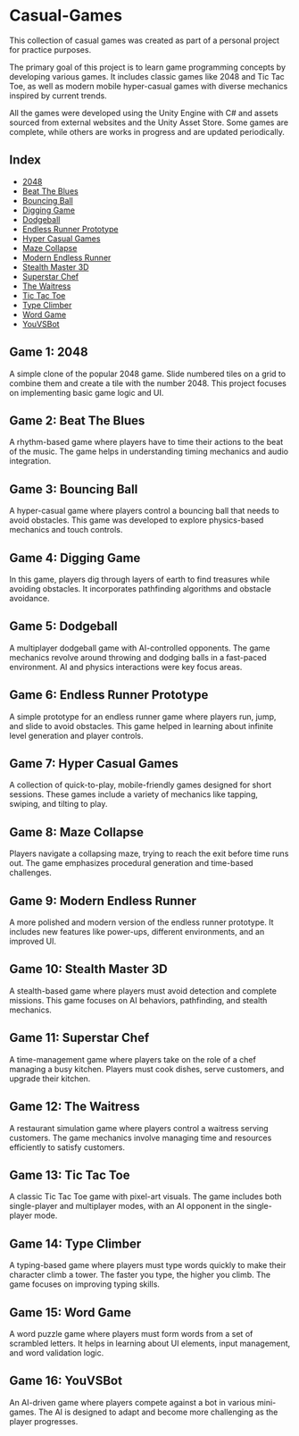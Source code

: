 # Casual-Games

This collection of casual games was created as part of a personal project for practice purposes.

The primary goal of this project is to learn game programming concepts by developing various games. It includes classic games like 2048 and Tic Tac Toe, as well as modern mobile hyper-casual games with diverse mechanics inspired by current trends.

All the games were developed using the Unity Engine with C# and assets sourced from external websites and the Unity Asset Store. Some games are complete, while others are works in progress and are updated periodically.

## Index
- [2048](#game-1-2048)
- [Beat The Blues](#game-2-beat-the-blues)
- [Bouncing Ball](#game-3-bouncing-ball)
- [Digging Game](#game-4-digging-game)
- [Dodgeball](#game-5-dodgeball)
- [Endless Runner Prototype](#game-6-endless-runner-prototype)
- [Hyper Casual Games](#game-7-hyper-casual-games)
- [Maze Collapse](#game-8-maze-collapse)
- [Modern Endless Runner](#game-9-modern-endless-runner)
- [Stealth Master 3D](#game-10-stealth-master-3d)
- [Superstar Chef](#game-11-superstar-chef)
- [The Waitress](#game-12-the-waitress)
- [Tic Tac Toe](#game-13-tic-tac-toe)
- [Type Climber](#game-14-type-climber)
- [Word Game](#game-15-word-game)
- [YouVSBot](#game-16-you-vs-bot)

## Game 1: 2048
A simple clone of the popular 2048 game. Slide numbered tiles on a grid to combine them and create a tile with the number 2048. This project focuses on implementing basic game logic and UI.

## Game 2: Beat The Blues
A rhythm-based game where players have to time their actions to the beat of the music. The game helps in understanding timing mechanics and audio integration.

## Game 3: Bouncing Ball
A hyper-casual game where players control a bouncing ball that needs to avoid obstacles. This game was developed to explore physics-based mechanics and touch controls.

## Game 4: Digging Game
In this game, players dig through layers of earth to find treasures while avoiding obstacles. It incorporates pathfinding algorithms and obstacle avoidance.

## Game 5: Dodgeball
A multiplayer dodgeball game with AI-controlled opponents. The game mechanics revolve around throwing and dodging balls in a fast-paced environment. AI and physics interactions were key focus areas.

## Game 6: Endless Runner Prototype
A simple prototype for an endless runner game where players run, jump, and slide to avoid obstacles. This game helped in learning about infinite level generation and player controls.

## Game 7: Hyper Casual Games
A collection of quick-to-play, mobile-friendly games designed for short sessions. These games include a variety of mechanics like tapping, swiping, and tilting to play.

## Game 8: Maze Collapse
Players navigate a collapsing maze, trying to reach the exit before time runs out. The game emphasizes procedural generation and time-based challenges.

## Game 9: Modern Endless Runner
A more polished and modern version of the endless runner prototype. It includes new features like power-ups, different environments, and an improved UI.

## Game 10: Stealth Master 3D
A stealth-based game where players must avoid detection and complete missions. This game focuses on AI behaviors, pathfinding, and stealth mechanics.

## Game 11: Superstar Chef
A time-management game where players take on the role of a chef managing a busy kitchen. Players must cook dishes, serve customers, and upgrade their kitchen.

## Game 12: The Waitress
A restaurant simulation game where players control a waitress serving customers. The game mechanics involve managing time and resources efficiently to satisfy customers.

## Game 13: Tic Tac Toe
A classic Tic Tac Toe game with pixel-art visuals. The game includes both single-player and multiplayer modes, with an AI opponent in the single-player mode.

## Game 14: Type Climber
A typing-based game where players must type words quickly to make their character climb a tower. The faster you type, the higher you climb. The game focuses on improving typing skills.

## Game 15: Word Game
A word puzzle game where players must form words from a set of scrambled letters. It helps in learning about UI elements, input management, and word validation logic.

## Game 16: YouVSBot
An AI-driven game where players compete against a bot in various mini-games. The AI is designed to adapt and become more challenging as the player progresses.
